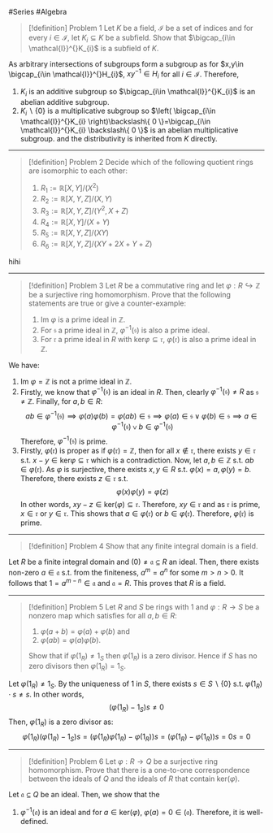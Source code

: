 #Series #Algebra 

> [!definition] Problem 1
> Let $K$ be a field, $\mathcal{I}$ be a set of indices and for every $i\in \mathcal{I}$, let $K_{i}\subseteq K$ be a subfield. Show that $\bigcap_{i\in \mathcal{I}}^{}K_{i}$ is a subfield of $K$.

As arbitrary intersections of subgroups form a subgroup as for $x,y\in \bigcap_{i\in \mathcal{I}}^{}H_{i}$, $xy^{-1}\in H_{i}$ for all $i\in \mathcal{I}$. Therefore,
1. $K_{i}$ is an additive subgroup so $\bigcap_{i\in \mathcal{I}}^{}K_{i}$ is an abelian additive subgroup.
2. $K_{i}\backslash\{ 0 \}$ is a multiplicative subgroup so $\left( \bigcap_{i\in \mathcal{I}}^{}K_{i} \right)\backslash\{ 0 \}=\bigcap_{i\in \mathcal{I}}^{}K_{i} \backslash\{ 0 \}$ is an abelian multiplicative subgroup.
and the distributivity is inherited from $K$ directly.
---
> [!definition] Problem 2
> Decide which of the following quotient rings are isomorphic to each other:
> 1. $R_{1}:=\mathbb{R}[X,Y]  / (X^{2})$
> 2. $R_{2}:=\mathbb{R}[X,Y,Z] / (X,Y)$
> 3. $R_{3}:=\mathbb{R}[X,Y,Z]/(Y^{2},X+Z)$
> 4. $R_{4}:=\mathbb{R}[X,Y] / (X+Y)$
> 5. $R_{5}:= \mathbb{R}[X,Y,Z] / (XY)$
> 6. $R_{6}:=\mathbb{R}[X,Y,Z] / (XY+2X+Y+Z)$

hihi

---
> [!definition] Problem 3
> Let $R$ be a commutative ring and let $\varphi:R\hookrightarrow \mathbb{Z}$ be a surjective ring homomorphism. Prove that the following statements are true or give a counter-example:
> 1. $\text{Im }\varphi$ is a prime ideal in $\mathbb{Z}$.
> 2. For $\mathfrak{s}$ a prime ideal in $\mathbb{Z}$, $\varphi ^{-1}(\mathfrak{s})$ is also a prime ideal.
> 3. For $\mathfrak{r}$ a prime ideal in $R$ with $\text{ker}\varphi \subseteq \mathfrak{r}$, $\varphi(\mathfrak{r})$ is also a prime ideal in $\mathbb{Z}$.

We have:
1. $\text{Im }\varphi=\mathbb{Z}$ is not a prime ideal in $\mathbb{Z}$.
2. Firstly, we know that $\varphi ^{-1}(\mathfrak{s})$ is an ideal in $R$. Then, clearly $\varphi ^{-1}(\mathfrak{s})\neq R$ as $\mathfrak{s}\neq \mathbb{Z}$. Finally, for $a,b\in R$: $$ab\in \varphi ^{-1}(\mathfrak{s})\implies\varphi(a)\varphi(b)=\varphi(ab)\in \mathfrak{s}\implies\varphi(a)\in \mathfrak{s}\lor\varphi(b)\in \mathfrak{s}\implies a\in \varphi ^{-1}(\mathfrak{s})\lor b\in \varphi ^{-1}(\mathfrak{s})$$Therefore, $\varphi ^{-1}(\mathfrak{s})$ is prime.
3. Firstly, $\varphi(\mathfrak{r})$ is proper as if $\varphi(\mathfrak{r})=\mathbb{Z}$, then for all $x\notin\mathfrak{r}$, there exists $y\in \mathfrak{r}$ s.t. $x-y\in \text{ker}\varphi \subseteq \mathfrak{r}$ which is a contradiction. Now, let $a,b\in \mathbb{Z}$ s.t. $ab\in \varphi(\mathfrak{r})$. As $\varphi$ is surjective, there exists $x,y\in R$ s.t. $\varphi(x)=a,\varphi(y)=b$. Therefore, there exists $z\in \mathfrak{r}$ s.t. $$\varphi(x)\varphi(y)=\varphi(z)$$In other words, $xy-z\in \text{ker}(\varphi)\subseteq \mathfrak{r}$. Therefore, $xy\in \mathfrak{r}$ and as $\mathfrak{r}$ is prime, $x\in \mathfrak{r}$ or $y\in \mathfrak{r}$. This shows that $a\in \varphi(\mathfrak{r})$ or $b\in \varphi(\mathfrak{r})$. Therefore, $\varphi(\mathfrak{r})$ is prime.
---
> [!definition] Problem 4
> Show that any finite integral domain is a field.

Let $R$ be a finite integral domain and $(0)\neq\mathfrak{a}\subseteq R$ an ideal. Then, there exists non-zero $a\in \mathfrak{a}$ s.t. from the finiteness, $a^m=a^n$ for some $m>n>0$. It follows that $1=a^{m-n}\in \mathfrak{a}$ and $\mathfrak{a}=R$. This proves that $R$ is a field.

---
> [!definition] Problem 5
> Let $R$ and $S$ be rings with $1$ and $\varphi:R\to S$ be a nonzero map which satisfies for all $a,b\in R$:
> 1. $\varphi(a+b)=\varphi(a)+\varphi(b)$ and 
> 2. $\varphi(ab)=\varphi(a)\varphi (b)$. 
> 
> Show that if $\varphi(1_{R})\neq 1_{S}$ then $\varphi(1_{R})$ is a zero divisor. Hence if $S$ has no zero divisors then $\varphi(1_{R})=1_{S}$.

Let $\varphi(1_{R})\neq 1_{S}$. By the uniqueness of $1$ in $S$, there exists $s\in S\backslash\{ 0 \}$ s.t. $\varphi(1_{R})\cdot s\neq s$. In other words, $$(\varphi(1_{R})-1_{S})s\neq 0$$Then, $\varphi(1_{R})$ is a zero divisor as: $$\varphi(1_{R})(\varphi(1_{R})-1_{S})s=(\varphi(1_{R})\varphi(1_{R})-\varphi(1_{R}))s=(\varphi(1_{R})-\varphi(1_{R}))s=0s=0$$

---
> [!definition] Problem 6
> Let $\varphi:R\to Q$ be a surjective ring homomorphism. Prove that there is a one-to-one correspondence between the ideals of $Q$ and the ideals of $R$ that contain $\text{ker}(\varphi)$.

Let $\mathfrak{a}\subseteq Q$ be an ideal. Then, we show that the 
1. $\varphi ^{-1}(\mathfrak{a})$ is an ideal and for $a\in \text{ker}(\varphi)$, $\varphi(a)=0\in (\mathfrak{a})$. Therefore, it is well-defined.

